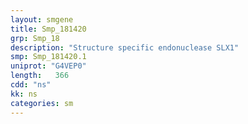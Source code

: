 ```yaml
---
layout: smgene
title: Smp_181420
grp: Smp_18
description: "Structure specific endonuclease SLX1"
smp: Smp_181420.1
uniprot: "G4VEP0"
length:   366
cdd: "ns"
kk: ns
categories: sm
---
```

